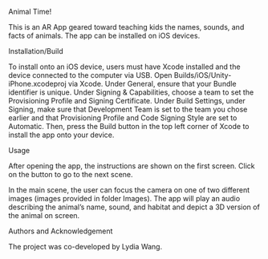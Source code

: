 Animal Time!

This is an AR App geared toward teaching kids the names, sounds, and facts of animals. The app can be installed on iOS devices.

Installation/Build

To install onto an iOS device, users must have Xcode installed and the device connected to the computer via USB. Open Builds/iOS/Unity-iPhone.xcodeproj via Xcode. Under General, ensure that your Bundle identifier is unique. Under Signing & Capabilities, choose a team to set the Provisioning Profile and Signing Certificate. Under Build Settings, under Signing, make sure that Development Team is set to the team you chose earlier and that Provisioning Profile and Code Signing Style are set to Automatic. Then, press the Build button in the top left corner of Xcode to install the app onto your device. 

Usage

After opening the app, the instructions are shown on the first screen. Click on the button to go to the next scene.

In the main scene, the user can focus the camera on one of two different images (images provided in folder Images). The app will play an audio describing the animal’s name, sound, and habitat and depict a 3D version of the animal on screen.

Authors and Acknowledgement

The project was co-developed by Lydia Wang.



